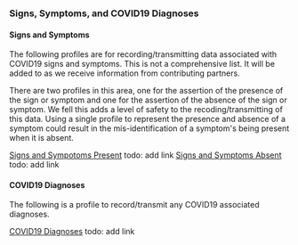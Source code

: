 ﻿### Signs, Symptoms, and COVID19 Diagnoses

#### Signs and Symptoms

The following profiles are for recording/transmitting data associated with COVID19 signs and symptoms.  This is not a comprehensive list.  It will be added to as we receive information from contributing partners.

There are two profiles in this area, one for the assertion of the presence of the sign or symptom and one for the assertion of the absence of the sign or symptom.  We fell this adds a level of safety to the recoding/transmitting of this data.  Using a single profile to represent the presence and absence of a symptom could result in the mis-identification of a symptom's being present when it is absent.

[Signs and Sympotoms Present]()  todo: add link
[Signs and Symptoms Absent]()  todo: add link

#### COVID19 Diagnoses

The following is a profile to record/transmit any COVID19 associated diagnoses.

[COVID19 Diagnoses]()   todo:  add link